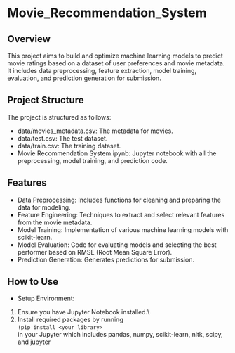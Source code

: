 # Movie_Recommendation_System
## Overview
This project aims to build and optimize machine learning models to predict movie ratings based on a dataset of user preferences and movie metadata. It includes data preprocessing, feature extraction, model training, evaluation, and prediction generation for submission.
## Project Structure
The project is structured as follows:

- data/movies_metadata.csv: The metadata for movies.
- data/test.csv: The test dataset.
- data/train.csv: The training dataset.
- Movie Recommendation System.ipynb: Jupyter notebook with all the preprocessing, model training, and prediction code.

## Features
- Data Preprocessing: Includes functions for cleaning and preparing the data for modeling.
- Feature Engineering: Techniques to extract and select relevant features from the movie metadata.
- Model Training: Implementation of various machine learning models with scikit-learn.
- Model Evaluation: Code for evaluating models and selecting the best performer based on RMSE (Root Mean Square Error).
- Prediction Generation: Generates predictions for submission.

## How to Use
- Setup Environment:

1. Ensure you have Jupyter Notebook installed.\
2. Install required packages by running\
```!pip install <your library>``` \
in your Jupyter which includes pandas, numpy, scikit-learn, nltk, scipy, and jupyter
